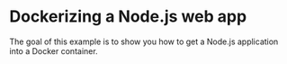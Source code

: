 # Dockerizing a Node.js web app
The goal of this example is to show you how to get a Node.js application into a Docker container. 
